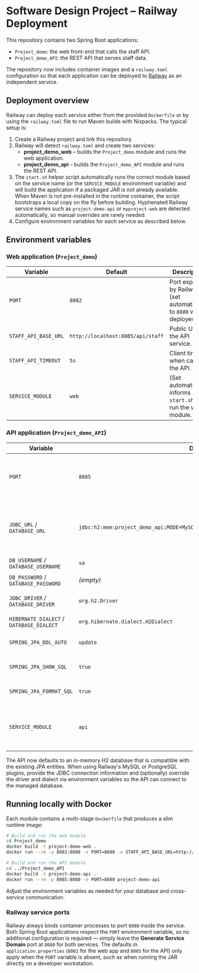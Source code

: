 # Software Design Project – Railway Deployment

This repository contains two Spring Boot applications:

- `Project_demo`: the web front-end that calls the staff API.
- `Project_demo_API`: the REST API that serves staff data.

The repository now includes container images and a `railway.toml` configuration so that each
application can be deployed to [Railway](https://railway.app/) as an independent service.

## Deployment overview

Railway can deploy each service either from the provided `Dockerfile` or by using the
`railway.toml` file to run Maven builds with Nixpacks. The typical setup is:

1. Create a Railway project and link this repository.
2. Railway will detect `railway.toml` and create two services:
   - **project_demo_web** – builds the `Project_demo` module and runs the web application.
   - **project_demo_api** – builds the `Project_demo_API` module and runs the REST API.
3. The `start.sh` helper script automatically runs the correct module based on the service
   name (or the `SERVICE_MODULE` environment variable) and will build the application if a
   packaged JAR is not already available. When Maven is not pre-installed in the runtime
   container, the script bootstraps a local copy on the fly before building. Hyphenated
   Railway service names such as `project-demo-api` or `myproject-web` are detected
   automatically, so manual overrides are rarely needed.
4. Configure environment variables for each service as described below.

## Environment variables

### Web application (`Project_demo`)

| Variable | Default | Description |
|----------|---------|-------------|
| `PORT` | `8082` | Port exposed by Railway (set automatically to `8080` when deployed). |
| `STAFF_API_BASE_URL` | `http://localhost:8085/api/staff` | Public URL of the API service. |
| `STAFF_API_TIMEOUT` | `5s` | Client timeout when calling the API. |
| `SERVICE_MODULE` | `web` | (Set automatically) informs `start.sh` to run the web module. |

### API application (`Project_demo_API`)

| Variable | Default | Description |
|----------|---------|-------------|
| `PORT` | `8085` | Port exposed by Railway (set automatically to `8080` when deployed). |
| `JDBC_URL` / `DATABASE_URL` | `jdbc:h2:mem:project_demo_api;MODE=MySQL;DATABASE_TO_LOWER=TRUE;DB_CLOSE_DELAY=-1` | JDBC connection string. Overrides the values below when provided. |
| `DB_USERNAME` / `DATABASE_USERNAME` | `sa` | Database username. |
| `DB_PASSWORD` / `DATABASE_PASSWORD` | _(empty)_ | Database password. |
| `JDBC_DRIVER` / `DATABASE_DRIVER` | `org.h2.Driver` | Fully qualified JDBC driver class name. |
| `HIBERNATE_DIALECT` / `DATABASE_DIALECT` | `org.hibernate.dialect.H2Dialect` | Hibernate SQL dialect. |
| `SPRING_JPA_DDL_AUTO` | `update` | JPA schema management strategy. |
| `SPRING_JPA_SHOW_SQL` | `true` | Enables SQL logging when set to `true`. |
| `SPRING_JPA_FORMAT_SQL` | `true` | Formats SQL logging when set to `true`. |
| `SERVICE_MODULE` | `api` | (Set automatically) informs `start.sh` to run the API module. |

The API now defaults to an in-memory H2 database that is compatible with the existing JPA
entities. When using Railway's MySQL or PostgreSQL plugins, provide the JDBC connection
information and (optionally) override the driver and dialect via environment variables so the
API can connect to the managed database.

## Running locally with Docker

Each module contains a multi-stage `Dockerfile` that produces a slim runtime image:

```bash
# Build and run the web module
cd Project_demo
docker build -t project-demo-web .
docker run --rm -p 8082:8080 -e PORT=8080 -e STAFF_API_BASE_URL=http://host.docker.internal:8085/api/staff project-demo-web

# Build and run the API module
cd ../Project_demo_API
docker build -t project-demo-api .
docker run --rm -p 8085:8080 -e PORT=8080 project-demo-api
```

Adjust the environment variables as needed for your database and cross-service communication.

### Railway service ports

Railway always binds container processes to port `8080` inside the service. Both Spring Boot
applications respect the `PORT` environment variable, so no additional configuration is required
— simply leave the **Generate Service Domain** port at `8080` for both services. The defaults in
`application.properties` (`8082` for the web app and `8085` for the API) only apply when the
`PORT` variable is absent, such as when running the JAR directly on a developer workstation.
